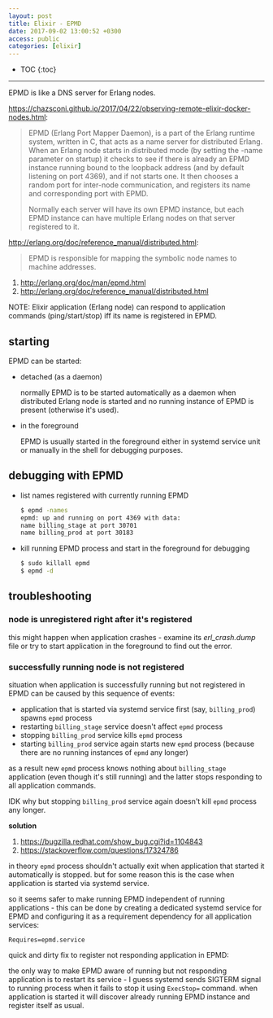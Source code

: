 ```yaml
---
layout: post
title: Elixir - EPMD
date: 2017-09-02 13:00:52 +0300
access: public
categories: [elixir]
---
```


<!-- more -->

* TOC
{:toc}
<hr>

EPMD is like a DNS server for Erlang nodes.

<https://chazsconi.github.io/2017/04/22/observing-remote-elixir-docker-nodes.html>:

> EPMD (Erlang Port Mapper Daemon), is a part of the Erlang runtime system,
> written in C, that acts as a name server for distributed Erlang. When an
> Erlang node starts in distributed mode (by setting the -name parameter on
> startup) it checks to see if there is already an EPMD instance running bound
> to the loopback address (and by default listening on port 4369), and if not
> starts one. It then chooses a random port for inter-node communication, and
> registers its name and corresponding port with EPMD.
>
> Normally each server will have its own EPMD instance, but each EPMD instance
> can have multiple Erlang nodes on that server registered to it.

<http://erlang.org/doc/reference_manual/distributed.html>:

> EPMD is responsible for mapping the symbolic node names to machine addresses.

1. <http://erlang.org/doc/man/epmd.html>
2. <http://erlang.org/doc/reference_manual/distributed.html>

NOTE: Elixir application (Erlang node) can respond to application
      commands (ping/start/stop) iff its name is registered in EPMD.

## starting

EPMD can be started:

- detached (as a daemon)

  normally EPMD is to be started automatically as a daemon
  when distributed Erlang node is started and no running
  instance of EPMD is present (otherwise it's used).

- in the foreground

  EPMD is usually started in the foreground either in systemd
  service unit or manually in the shell for debugging purposes.

## debugging with EPMD

- list names registered with currently running EPMD

  ```sh
  $ epmd -names
  epmd: up and running on port 4369 with data:
  name billing_stage at port 30701
  name billing_prod at port 30183
  ```

- kill running EPMD process and start in the foreground for debugging

  ```sh
  $ sudo killall epmd
  $ epmd -d
  ```

## troubleshooting

### node is unregistered right after it's registered

this might happen when application crashes - examine its _erl_crash.dump_
file or try to start application in the foreground to find out the error.

### successfully running node is not registered

situation when application is successfully running but not
registered in EPMD can be caused by this sequence of events:

- application that is started via systemd service first
  (say, `billing_prod`) spawns `epmd` process
- restarting `billing_stage` service doesn't affect `epmd` process
- stopping `billing_prod` service kills `epmd` process
- starting `billing_prod` service again starts new `epmd` process
  (because there are no running instances of `epmd` any longer)

as a result new `epmd` process knows nothing about `billing_stage`
application (even though it's still running) and the latter stops
responding to all application commands.

IDK why but stopping `billing_prod` service again doesn't kill
`epmd` process any longer.

**solution**

1. <https://bugzilla.redhat.com/show_bug.cgi?id=1104843>
2. <https://stackoverflow.com/questions/17324786>

in theory `epmd` process shouldn't actually exit when application
that started it automatically is stopped. but for some reason this
is the case when application is started via systemd service.

so it seems safer to make running EPMD independent of running applications -
this can be done by creating a dedicated systemd service for EPMD and
configuring it as a requirement dependency for all application services:

```
Requires=epmd.service
```

quick and dirty fix to register not responding application in EPMD:

the only way to make EPMD aware of running but not responding
application is to restart its service - I guess systemd sends SIGTERM
signal to running process when it fails to stop it using `ExecStop=`
command. when application is started it will discover already running
EPMD instance and register itself as usual.
